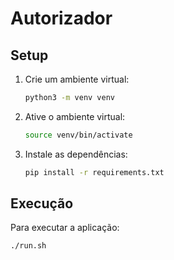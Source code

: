 # Autorizador

## Setup

1. Crie um ambiente virtual:
    ```sh
    python3 -m venv venv
    ```

2. Ative o ambiente virtual:
    ```sh
    source venv/bin/activate
    ```

3. Instale as dependências:
    ```sh
    pip install -r requirements.txt
    ```

## Execução

Para executar a aplicação:
```sh
./run.sh
